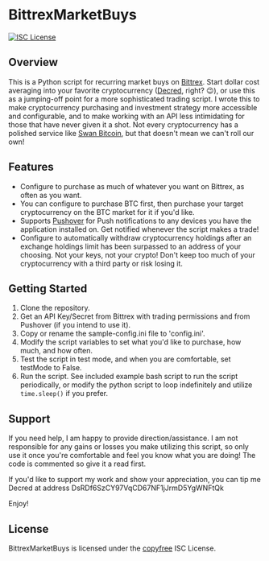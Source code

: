 # BittrexMarketBuys
[![ISC License](https://img.shields.io/badge/license-ISC-blue.svg)](http://copyfree.org)

## Overview

This is a Python script for recurring market buys on [Bittrex](https://bittrex.com/ "Bittrex"). Start dollar cost averaging into your favorite cryptocurrency ([Decred](https://decred.org "Decred"), right? 😉), or use this as a jumping-off point for a more sophisticated trading script. I wrote this to make cryptocurrency purchasing and investment strategy more accessible and configurable, and to make working with an API less intimidating for those that have never given it a shot. Not every cryptocurrency has a polished service like [Swan Bitcoin](https://www.swanbitcoin.com/dezryth/ "Swan Bitcoin"), but that doesn't mean we can't roll our own!

## Features

* Configure to purchase as much of whatever you want on Bittrex, as often as you want.
* You can configure to purchase BTC first, then purchase your target cryptocurrency on the BTC market for it if you'd like.
* Supports [Pushover](https://pushover.net "Pushover") for Push notifications to any devices you have the application installed on. Get notified whenever the script makes a trade!
* Configure to automatically withdraw cryptocurrency holdings after an exchange holdings limit has been surpassed to an address of your choosing. Not your keys, not your crypto! Don't keep too much of your cryptocurrency with a third party or risk losing it.

## Getting Started
1. Clone the repository. 
2. Get an API Key/Secret from Bittrex with trading permissions and from Pushover (if you intend to use it). 
3. Copy or rename the sample-config.ini file to 'config.ini'.
4. Modify the script variables to set what you'd like to purchase, how much, and how often.
5. Test the script in test mode, and when you are comfortable, set testMode to False.
6. Run the script. See included example bash script to run the script periodically, or modify the python script to loop indefinitely and utilize `time.sleep()` if you prefer. 

## Support
If you need help, I am happy to provide direction/assistance. I am not responsible for any gains or losses you make utilizing this script, so only use it once you're comfortable and feel you know what you are doing! The code is commented so give it a read first.

If you'd like to support my work and show your appreciation, you can tip me Decred at address DsRDf6SzCY97VqCD67NF1jJrmD5YgWNFtQk

Enjoy! 

## License

BittrexMarketBuys is licensed under the [copyfree](http://copyfree.org) ISC License.
